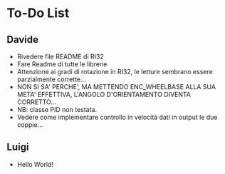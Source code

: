 # To-Do List

## Davide
-	Rivedere file README di RI32
-	Fare Readme di tutte le librerie
-	Attenzione ai gradi di rotazione in RI32, le letture sembrano essere parzialmente corrette...
-	NON SI SA' PERCHE', MA METTENDO ENC_WHEELBASE ALLA SUA META' EFFETTIVA, L'ANGOLO D'ORIENTAMENTO DIVENTA CORRETTO...
-	NB:	classe PID non testata.
-	Vedere come implementare controllo in velocità dati in output le due coppie...

## Luigi
-	Hello World!
